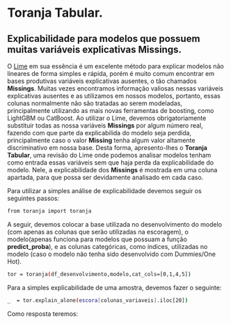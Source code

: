 # Toranja Tabular.
## Explicabilidade para modelos que possuem muitas variáveis explicativas Missings.

O [Lime](https://github.com/marcotcr/lime) em sua essência é um excelente método para explicar modelos não lineares de forma simples e rápida, porém é muito comum encontrar em bases produtivas variáveis explicativas ausentes, o tão chamados **Missings**. Muitas vezes encontramos informação valiosas nessas variáveis explicativas ausentes e as utilizamos em nossos modelos, portanto, essas colunas normalmente não são tratadas ao serem modeladas, principalmente utilizando as mais novas ferramentas de boosting, como LightGBM ou CatBoost.
Ao utilizar o Lime, devemos obrigatoriamente substituir todas as nossa variáveis **Missings** por algum número real, fazendo com que parte da explicabilida do modelo seja perdida, principalmente caso o valor **Missing** tenha algum valor altamente discriminativo em nossa base. Desta forma, apresento-lhes o **Toranja Tabular**, uma revisão do Lime onde podemos analisar modelos tenham como entrada essas variáveis sem que haja perda da explicabilidade do modelo. Nele, a explicabilidade dos **Missings** é mostrada em uma coluna apartada, para que possa ser devidamente analisado em cada caso.

Para utilizar a simples análise de explicabilidade devemos seguir os seguintes passos:

```sh
from toranja import toranja
```
A seguir, devemos colocar a base utilizada no desenvolvimento do modelo (com apenas as colunas que serão utilizadas na escoragem), o modelo(apenas funciona para modelos que possuam a função **predict_proba**), e as colunas categóricas, como índices, utilizadas no modelo (caso o modelo não tenha sido desenvolvido com Dummies/One Hot).

```sh
tor = toranja(df_desenvolvimento,modelo,cat_cols=[0,1,4,5])
```

Para a simples explicabilidade de uma amostra, devemos fazer o seguinte:

```sh
_  = tor.explain_alone(escora[colunas_variaveis].iloc[20])
```
Como resposta teremos:

